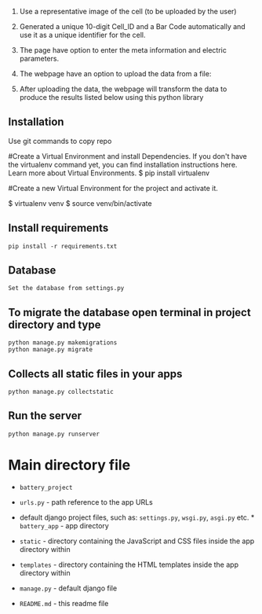 
1) Use a representative image of the cell (to be uploaded by the
user)
2) Generated a unique 10-digit Cell_ID and a Bar Code automatically and use
it as a unique identifier for the cell.

3) The page  have option to enter the meta information and electric parameters.

4) The webpage have an option to upload the data from a file:

5) After uploading the data, the webpage will transform the data to
produce the results listed below using this python library

## Installation 
 Use git commands to copy repo

#Create a Virtual Environment and install Dependencies.
If you don't have the virtualenv command yet, you can find installation instructions here. Learn more about Virtual Environments.
$ pip install virtualenv

#Create a new Virtual Environment for the project and activate it.

$ virtualenv venv
$ source venv/bin/activate

## Install requirements

```
pip install -r requirements.txt
```
## Database

```
Set the database from settings.py
```

## To migrate the database open terminal in project directory and type
```
python manage.py makemigrations
python manage.py migrate
```


## Collects all static files in your apps
```
python manage.py collectstatic
```

## Run the server
```
python manage.py runserver
```

# Main directory file

*   `battery_project`
 * `urls.py` - path reference to the app URLs
 * default django project files, such as: `settings.py`, `wsgi.py`, `asgi.py` etc.
		* `battery_app` - app directory
		


  * `static` - directory containing the JavaScript and CSS files inside the app directory within
        
  * `templates` - directory containing the HTML templates inside the app directory within
   
  * `manage.py` - default django file
  * `README.md` - this readme file